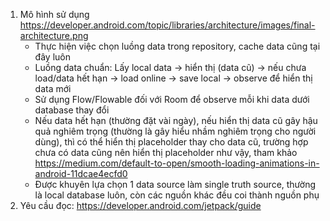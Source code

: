1. Mô hình sử dụng
    https://developer.android.com/topic/libraries/architecture/images/final-architecture.png
    - Thực hiện việc chọn luồng data trong repository, cache data cũng tại đây luôn
    - Luồng data chuẩn: Lấy local data -> hiển thị (data cũ)
                -> nếu chưa load/data hết hạn -> load online
                -> save local -> observe để hiển thị data mới
    - Sử dụng Flow/Flowable đối với Room để observe mỗi khi data dưới database thay đổi
    - Nếu data hết hạn (thường đặt vài ngày), nếu hiển thị data cũ gây hậu quả nghiêm trọng (thường
        là gây hiểu nhầm nghiêm trọng cho người dùng), thì có thể hiển thị placeholder thay cho data cũ,
        trường hợp chưa có data cũng nên hiển thị placeholder như vậy, tham khảo
        https://medium.com/default-to-open/smooth-loading-animations-in-android-11dcae4ecfd0
    - Được khuyên lựa chọn 1 data source làm single truth source, thường là local database luôn, còn các nguồn
        khác đều coi thành nguồn phụ
2. Yêu cầu đọc: https://developer.android.com/jetpack/guide
